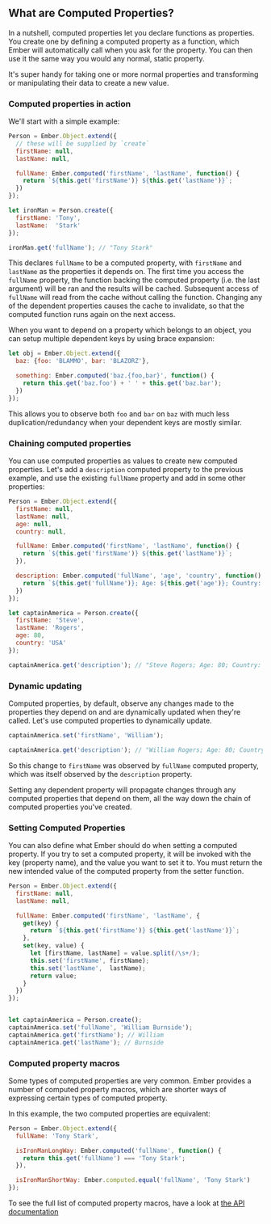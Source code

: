 ## What are Computed Properties?

In a nutshell, computed properties let you declare functions as properties. You create one by defining a computed property as a function, which Ember will automatically call when you ask for the property. You can then use it the same way you would any normal, static property.

It's super handy for taking one or more normal properties and transforming or manipulating their data to create a new value.

### Computed properties in action

We'll start with a simple example:

```javascript
Person = Ember.Object.extend({
  // these will be supplied by `create`
  firstName: null,
  lastName: null,

  fullName: Ember.computed('firstName', 'lastName', function() {
    return `${this.get('firstName')} ${this.get('lastName')}`;
  })
});

let ironMan = Person.create({
  firstName: 'Tony',
  lastName:  'Stark'
});

ironMan.get('fullName'); // "Tony Stark"
```

This declares `fullName` to be a computed property, with `firstName` and `lastName` as the properties it depends on. The
first time you access the `fullName` property, the function backing the computed property (i.e. the last argument) will
be ran and the results will be cached. Subsequent access of `fullName` will read from the cache without calling the
function.  Changing any of the dependent properties causes the cache to invalidate, so that the computed function runs
again on the next access.

When you want to depend on a property which belongs to an object, you can setup multiple dependent keys by using brace expansion:

```javascript
let obj = Ember.Object.extend({
  baz: {foo: 'BLAMMO', bar: 'BLAZORZ'},

  something: Ember.computed('baz.{foo,bar}', function() {
    return this.get('baz.foo') + ' ' + this.get('baz.bar');
  })
});
```

This allows you to observe both `foo` and `bar` on `baz` with much less duplication/redundancy
when your dependent keys are mostly similar.

### Chaining computed properties

You can use computed properties as values to create new computed properties. Let's add a `description` computed property to the previous example, and use the existing `fullName` property and add in some other properties:

```javascript
Person = Ember.Object.extend({
  firstName: null,
  lastName: null,
  age: null,
  country: null,

  fullName: Ember.computed('firstName', 'lastName', function() {
    return `${this.get('firstName')} ${this.get('lastName')}`;
  }),

  description: Ember.computed('fullName', 'age', 'country', function() {
    return `${this.get('fullName')}; Age: ${this.get('age')}; Country: ${this.get('country')}`;
  })
});

let captainAmerica = Person.create({
  firstName: 'Steve',
  lastName: 'Rogers',
  age: 80,
  country: 'USA'
});

captainAmerica.get('description'); // "Steve Rogers; Age: 80; Country: USA"
```

### Dynamic updating

Computed properties, by default, observe any changes made to the properties they depend on and are dynamically updated when they're called. Let's use computed properties to dynamically update.

```javascript
captainAmerica.set('firstName', 'William');

captainAmerica.get('description'); // "William Rogers; Age: 80; Country: USA"
```

So this change to `firstName` was observed by `fullName` computed property, which was itself observed by the `description` property.

Setting any dependent property will propagate changes through any computed properties that depend on them, all the way down the chain of computed properties you've created.

### Setting Computed Properties

You can also define what Ember should do when setting a computed property.
If you try to set a computed property, it will be invoked with the key (property name), and the value you want to set it to.
You must return the new intended value of the computed property from the setter function.

```javascript
Person = Ember.Object.extend({
  firstName: null,
  lastName: null,

  fullName: Ember.computed('firstName', 'lastName', {
    get(key) {
      return `${this.get('firstName')} ${this.get('lastName')}`;
    },
    set(key, value) {
      let [firstName, lastName] = value.split(/\s+/);
      this.set('firstName', firstName);
      this.set('lastName',  lastName);
      return value;
    }
  })
});


let captainAmerica = Person.create();
captainAmerica.set('fullName', 'William Burnside');
captainAmerica.get('firstName'); // William
captainAmerica.get('lastName'); // Burnside
```

### Computed property macros

Some types of computed properties are very common. Ember provides a number of
computed property macros, which are shorter ways of expressing certain types
of computed property.

In this example, the two computed properties are equivalent:

```javascript
Person = Ember.Object.extend({
  fullName: 'Tony Stark',

  isIronManLongWay: Ember.computed('fullName', function() {
    return this.get('fullName') === 'Tony Stark';
  }),

  isIronManShortWay: Ember.computed.equal('fullName', 'Tony Stark')
});
```

To see the full list of computed property macros, have a look at
[the API documentation](http://emberjs.com/api/classes/Ember.computed.html)
